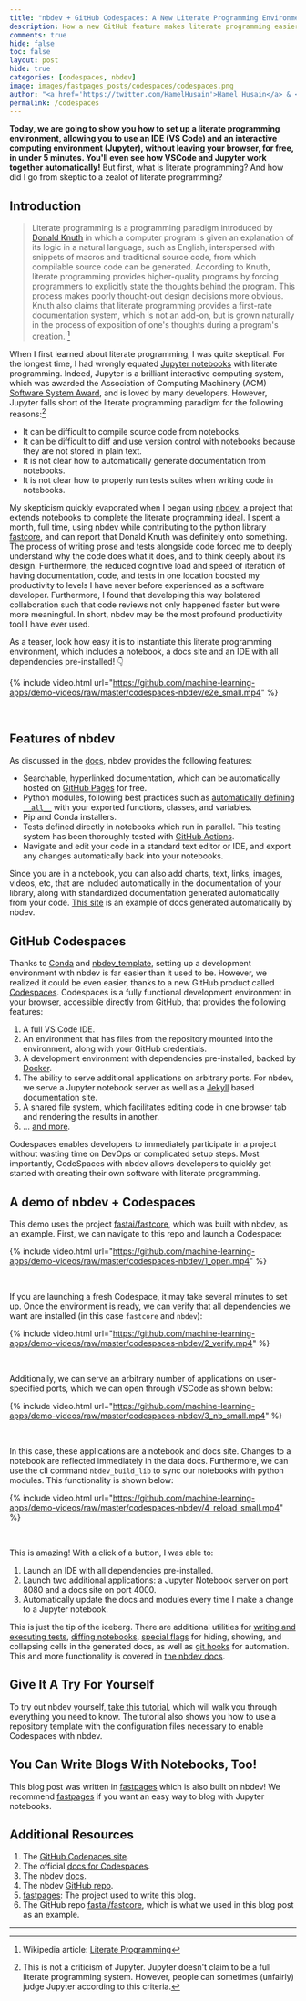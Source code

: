 ```yaml
---
title: "nbdev + GitHub Codespaces: A New Literate Programming Environment"
description: How a new GitHub feature makes literate programming easier than ever before.
comments: true
hide: false
toc: false
layout: post
hide: true
categories: [codespaces, nbdev]
image: images/fastpages_posts/codespaces/codespaces.png
author: "<a href='https://twitter.com/HamelHusain'>Hamel Husain</a> & <a href='https://twitter.com/jeremyphoward'>Jeremy Howard</a>"
permalink: /codespaces
---
```


**Today, we are going to show you how to set up a literate programming environment, allowing you to use an IDE (VS Code) and an interactive computing environment (Jupyter), without leaving your browser, for free, in under 5 minutes. You'll even see how VSCode and Jupyter work together automatically!**  But first, what is literate programming?  And how did I go from skeptic to a zealot of literate programming?

## Introduction

> Literate programming is a programming paradigm introduced by [Donald Knuth](https://en.wikipedia.org/wiki/Donald_Knuth) in which a computer program is given an explanation of its logic in a natural language, such as English, interspersed with snippets of macros and traditional source code, from which compilable source code can be generated.  According to Knuth, literate programming provides higher-quality programs by forcing programmers to explicitly state the thoughts behind the program.  This process makes poorly thought-out design decisions more obvious. Knuth also claims that literate programming provides a first-rate documentation system, which is not an add-on, but is grown naturally in the process of exposition of one's thoughts during a program's creation. [^1]

When I first learned about literate programming, I was quite skeptical.  For the longest time, I had wrongly equated [Jupyter notebooks](https://jupyter.org/) with literate programming.  Indeed, Jupyter is a brilliant interactive computing system, which was awarded the Association of Computing Machinery (ACM) [Software System Award](https://blog.jupyter.org/jupyter-receives-the-acm-software-system-award-d433b0dfe3a2), and is loved by many developers. However, Jupyter falls short of the literate programming paradigm for the following reasons:[^2]

- It can be difficult to compile source code from notebooks.
- It can be difficult to diff and use version control with notebooks because they are not stored in plain text.
- It is not clear how to automatically generate documentation from notebooks.
- It is not clear how to properly run tests suites when writing code in notebooks.

My skepticism quickly evaporated when I began using [nbdev](https://nbdev.fast.ai/), a project that extends notebooks to complete the literate programming ideal.  I spent a month, full time, using nbdev while contributing to the python library [fastcore](https://github.com/fastai/fastcore), and can report that Donald Knuth was definitely onto something.  The process of writing prose and tests alongside code forced me to deeply understand why the code does what it does, and to think deeply about its design.  Furthermore, the reduced cognitive load and speed of iteration of having documentation, code, and tests in one location boosted my productivity to levels I have never before experienced as a software developer.  Furthermore, I found that developing this way bolstered collaboration such that code reviews not only happened faster but were more meaningful.  In short, nbdev may be the most profound productivity tool I have ever used.  

As a teaser, look how easy it is to instantiate this literate programming environment, which includes a notebook, a docs site and an IDE with all dependencies pre-installed! :point_down:

{% include video.html url="https://github.com/machine-learning-apps/demo-videos/raw/master/codespaces-nbdev/e2e_small.mp4" %}

<p><br></p>

## Features of nbdev

As discussed in the [docs](https://nbdev.fast.ai/), nbdev provides the following features:

- Searchable, hyperlinked documentation, which can be automatically hosted on [GitHub Pages](https://docs.github.com/en/github/working-with-github-pages) for free.
- Python modules, following best practices such as [automatically defining `__all__`](http://xion.io/post/code/python-all-wild-imports.html) with your exported functions, classes, and variables.
- Pip and Conda installers.
- Tests defined directly in notebooks which run in parallel.  This testing system has been thoroughly tested with [GitHub Actions](https://github.com/features/actions).
- Navigate and edit your code in a standard text editor or IDE, and export any changes automatically back into your notebooks.

Since you are in a notebook, you can also add charts, text, links, images, videos, etc, that are included automatically in the documentation of your library, along with standardized documentation generated automatically from your code.  [This site](https://docs.fast.ai/) is an example of docs generated automatically by nbdev.

## GitHub Codespaces

Thanks to [Conda](https://docs.conda.io/en/latest/) and [nbdev_template](https://github.com/fastai/nbdev_template), setting up a development environment with nbdev is far easier than it used to be. However, we realized it could be even easier, thanks to a new GitHub product called [Codespaces](https://github.com/features/codespaces).  Codespaces is a fully functional development environment in your browser, accessible directly from GitHub, that provides the following features:

1. A full VS Code IDE.
2. An environment that has files from the repository mounted into the environment, along with your GitHub credentials.
3. A development environment with dependencies pre-installed, backed by [Docker](https://www.docker.com/).
4. The ability to serve additional applications on arbitrary ports.  For nbdev, we serve a Jupyter notebook server as well as a [Jekyll](https://jekyllrb.com/) based documentation site.
5. A shared file system, which facilitates editing code in one browser tab and rendering the results in another.
6. ... [and more](https://docs.github.com/en/github/developing-online-with-codespaces).

Codespaces enables developers to immediately participate in a project without wasting time on DevOps or complicated setup steps.  Most importantly, CodeSpaces with nbdev allows developers to quickly get started with creating their own software with literate programming.

## A demo of nbdev + Codespaces

This demo uses the project [fastai/fastcore](https://github.com/fastai/fastcore), which was built with nbdev, as an example.   First, we can navigate to this repo and launch a Codespace:

{% include video.html url="https://github.com/machine-learning-apps/demo-videos/raw/master/codespaces-nbdev/1_open.mp4" %}

<p><br></p>

If you are launching a fresh Codespace, it may take several minutes to set up. Once the environment is ready, we can verify that all dependencies we want are installed (in this case `fastcore` and `nbdev`):

{% include video.html url="https://github.com/machine-learning-apps/demo-videos/raw/master/codespaces-nbdev/2_verify.mp4" %}

<p><br></p>

Additionally, we can serve an arbitrary number of applications on user-specified ports, which we can open through VSCode as shown below:

{% include video.html url="https://github.com/machine-learning-apps/demo-videos/raw/master/codespaces-nbdev/3_nb_small.mp4" %}

<p><br></p>

In this case, these applications are a notebook and docs site.  Changes to a notebook are reflected immediately in the data docs.  Furthermore, we can use the cli command `nbdev_build_lib` to sync our notebooks with python modules.  This functionality is shown below:

{% include video.html url="https://github.com/machine-learning-apps/demo-videos/raw/master/codespaces-nbdev/4_reload_small.mp4" %}

<p><br></p>

This is amazing!  With a click of a button, I was able to:

1. Launch an IDE with all dependencies pre-installed.
2. Launch two additional applications: a Jupyter Notebook server on port 8080 and a docs site on port 4000.
3. Automatically update the docs and modules every time I make a change to a Jupyter notebook.

This is just the tip of the iceberg.  There are additional utilities for [writing and executing tests](https://nbdev.fast.ai/test.html), [diffing notebooks](https://nbdev.fast.ai/sync.html#Diff-notebook---library), [special flags](https://nbdev.fast.ai/magic_flags.html#How-do-comment-flags-correspond-to-magic-flags?) for hiding, showing, and collapsing cells in the generated docs, as well as [git hooks](https://nbdev.fast.ai/cli.html#nbdev_install_git_hooks) for automation.  This and more functionality is covered in [the nbdev docs](https://nbdev.fast.ai/).

## Give It A Try For Yourself

To try out nbdev yourself, [take this tutorial](https://nbdev.fast.ai/tutorial.html), which will walk you through everything you need to know.  The tutorial also shows you how to use a repository template with the configuration files necessary to enable Codespaces with nbdev.

## You Can Write Blogs With Notebooks, Too!

This blog post was written in [fastpages](https://github.com/fastai/fastpages) which is also built on nbdev!  We recommend [fastpages](https://github.com/fastai/fastpages) if you want an easy way to blog with Jupyter notebooks.

## Additional Resources

1. The [GitHub Codepaces site](https://github.com/features/codespaces).
1. The official [docs for Codespaces](https://docs.github.com/en/github/developing-online-with-codespaces).
1. The nbdev [docs](https://nbdev.fast.ai/).
2. The nbdev [GitHub repo](https://github.com/fastai/nbdev).
3. [fastpages](https://github.com/fastai/fastpages): The project used to write this blog.
4. The GitHub repo [fastai/fastcore](https://github.com/fastai/fastcore), which is what we used in this blog post as an example.

----
[^1]: Wikipedia article: [Literate Programming](https://en.wikipedia.org/wiki/Literate_programming)
[^2]: This is not a criticism of Jupyter.  Jupyter doesn't claim to be a full literate programming system.  However, people can sometimes (unfairly) judge Jupyter according to this criteria.
